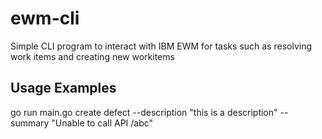 # ewm-cli
Simple CLI program to interact with IBM EWM for tasks such as resolving work items and creating new workitems

## Usage Examples

go run main.go create defect --description "this is a description" --summary "Unable to call API /abc"